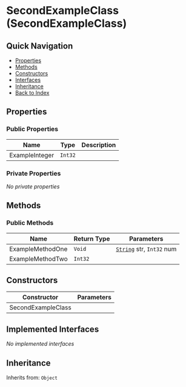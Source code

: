 # SecondExampleClass (SecondExampleClass)

## Quick Navigation
- [Properties](#properties)
- [Methods](#methods)
- [Constructors](#constructors)
- [Interfaces](#interfaces)
- [Inheritance](#inheritance)
- [Back to Index](index.md)

<a id='properties'></a>
## Properties
### Public Properties
| Name | Type | Description |
|------|------|-------------|
| ExampleInteger | `Int32` | |

### Private Properties
*No private properties*

<a id='methods'></a>
## Methods
### Public Methods
| Name | Return Type | Parameters |
|------|-------------|------------|
| ExampleMethodOne | `Void` | [`String`](ExampleString.md) str, `Int32` num |
| ExampleMethodTwo | `Int32` |  |

<a id='constructors'></a>
## Constructors
| Constructor | Parameters |
|------------|------------|
| SecondExampleClass |  |

<a id='interfaces'></a>
## Implemented Interfaces
*No implemented interfaces*

<a id='inheritance'></a>
## Inheritance
Inherits from: `Object`
